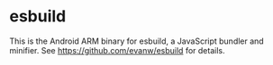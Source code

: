 # esbuild

This is the Android ARM binary for esbuild, a JavaScript bundler and minifier. See https://github.com/evanw/esbuild for details.
